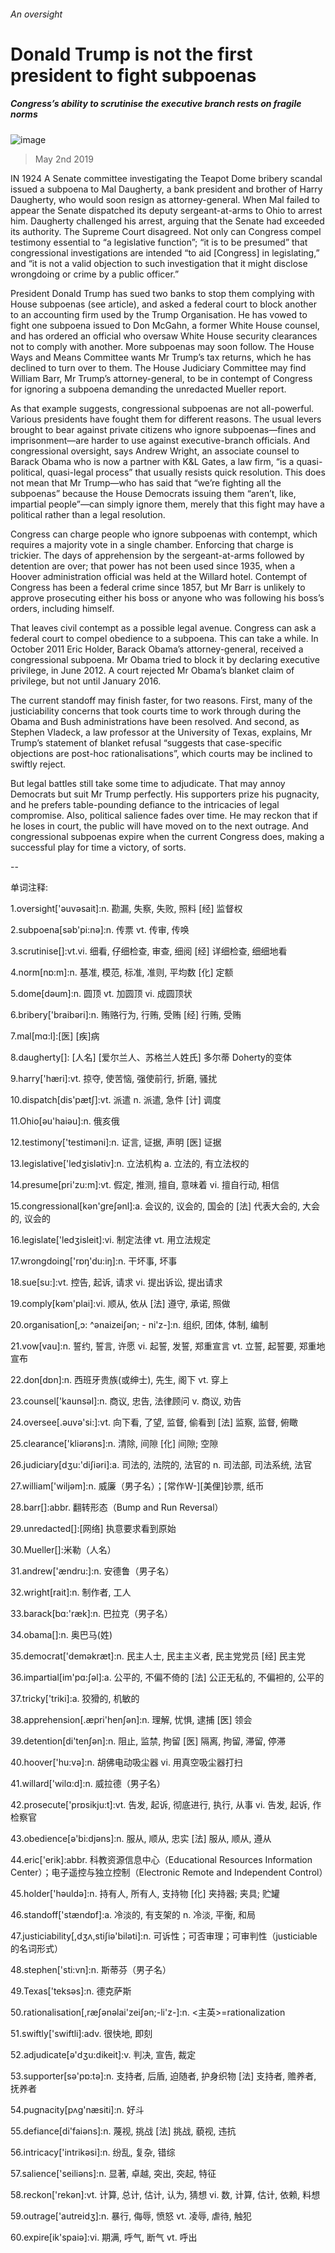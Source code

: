 ###### An oversight
# Donald Trump is not the first president to fight subpoenas 
##### Congress’s ability to scrutinise the executive branch rests on fragile norms 
![image](images/20190504_usp001_0.jpg) 
> May 2nd 2019 
IN 1924 A Senate committee investigating the Teapot Dome bribery scandal issued a subpoena to Mal Daugherty, a bank president and brother of Harry Daugherty, who would soon resign as attorney-general. When Mal failed to appear the Senate dispatched its deputy sergeant-at-arms to Ohio to arrest him. Daugherty challenged his arrest, arguing that the Senate had exceeded its authority. The Supreme Court disagreed. Not only can Congress compel testimony essential to “a legislative function”; “it is to be presumed” that congressional investigations are intended “to aid [Congress] in legislating,” and “it is not a valid objection to such investigation that it might disclose wrongdoing or crime by a public officer.” 
President Donald Trump has sued two banks to stop them complying with House subpoenas (see article), and asked a federal court to block another to an accounting firm used by the Trump Organisation. He has vowed to fight one subpoena issued to Don McGahn, a former White House counsel, and has ordered an official who oversaw White House security clearances not to comply with another. More subpoenas may soon follow. The House Ways and Means Committee wants Mr Trump’s tax returns, which he has declined to turn over to them. The House Judiciary Committee may find William Barr, Mr Trump’s attorney-general, to be in contempt of Congress for ignoring a subpoena demanding the unredacted Mueller report. 
As that example suggests, congressional subpoenas are not all-powerful. Various presidents have fought them for different reasons. The usual levers brought to bear against private citizens who ignore subpoenas—fines and imprisonment—are harder to use against executive-branch officials. And congressional oversight, says Andrew Wright, an associate counsel to Barack Obama who is now a partner with K&L Gates, a law firm, “is a quasi-political, quasi-legal process” that usually resists quick resolution. This does not mean that Mr Trump—who has said that “we’re fighting all the subpoenas” because the House Democrats issuing them “aren’t, like, impartial people”—can simply ignore them, merely that this fight may have a political rather than a legal resolution. 
Congress can charge people who ignore subpoenas with contempt, which requires a majority vote in a single chamber. Enforcing that charge is trickier. The days of apprehension by the sergeant-at-arms followed by detention are over; that power has not been used since 1935, when a Hoover administration official was held at the Willard hotel. Contempt of Congress has been a federal crime since 1857, but Mr Barr is unlikely to approve prosecuting either his boss or anyone who was following his boss’s orders, including himself. 
That leaves civil contempt as a possible legal avenue. Congress can ask a federal court to compel obedience to a subpoena. This can take a while. In October 2011 Eric Holder, Barack Obama’s attorney-general, received a congressional subpoena. Mr Obama tried to block it by declaring executive privilege, in June 2012. A court rejected Mr Obama’s blanket claim of privilege, but not until January 2016. 
The current standoff may finish faster, for two reasons. First, many of the justiciability concerns that took courts time to work through during the Obama and Bush administrations have been resolved. And second, as Stephen Vladeck, a law professor at the University of Texas, explains, Mr Trump’s statement of blanket refusal “suggests that case-specific objections are post-hoc rationalisations”, which courts may be inclined to swiftly reject. 
But legal battles still take some time to adjudicate. That may annoy Democrats but suit Mr Trump perfectly. His supporters prize his pugnacity, and he prefers table-pounding defiance to the intricacies of legal compromise. Also, political salience fades over time. He may reckon that if he loses in court, the public will have moved on to the next outrage. And congressional subpoenas expire when the current Congress does, making a successful play for time a victory, of sorts. 
-- 
 单词注释:
1.oversight['әuvәsait]:n. 勘漏, 失察, 失败, 照料 [经] 监督权 
2.subpoena[sәb'pi:nә]:n. 传票 vt. 传审, 传唤 
3.scrutinise[]:vt.vi. 细看, 仔细检查, 审查, 细阅 [经] 详细检查, 细细地看 
4.norm[nɒ:m]:n. 基准, 模范, 标准, 准则, 平均数 [化] 定额 
5.dome[dәum]:n. 圆顶 vt. 加圆顶 vi. 成圆顶状 
6.bribery['braibәri]:n. 贿赂行为, 行贿, 受贿 [经] 行贿, 受贿 
7.mal[mɑ:l]:[医] [疾]病 
8.daugherty[]: [人名] [爱尔兰人、苏格兰人姓氏] 多尔蒂 Doherty的变体 
9.harry['hæri]:vt. 掠夺, 使苦恼, 强使前行, 折磨, 骚扰 
10.dispatch[dis'pætʃ]:vt. 派遣 n. 派遣, 急件 [计] 调度 
11.Ohio[әu'haiәu]:n. 俄亥俄 
12.testimony['testimәni]:n. 证言, 证据, 声明 [医] 证据 
13.legislative['ledʒislәtiv]:n. 立法机构 a. 立法的, 有立法权的 
14.presume[pri'zu:m]:vt. 假定, 推测, 擅自, 意味着 vi. 擅自行动, 相信 
15.congressional[kәn'greʃәnl]:a. 会议的, 议会的, 国会的 [法] 代表大会的, 大会的, 议会的 
16.legislate['ledʒisleit]:vi. 制定法律 vt. 用立法规定 
17.wrongdoing['rɒŋ'du:iŋ]:n. 干坏事, 坏事 
18.sue[su:]:vt. 控告, 起诉, 请求 vi. 提出诉讼, 提出请求 
19.comply[kәm'plai]:vi. 顺从, 依从 [法] 遵守, 承诺, 照做 
20.organisation[,ɔ: ^әnaizeiʃən; - ni'z-]:n. 组织, 团体, 体制, 编制 
21.vow[vau]:n. 誓约, 誓言, 许愿 vi. 起誓, 发誓, 郑重宣言 vt. 立誓, 起誓要, 郑重地宣布 
22.don[dɒn]:n. 西班牙贵族(或绅士), 先生, 阁下 vt. 穿上 
23.counsel['kaunsәl]:n. 商议, 忠告, 法律顾问 v. 商议, 劝告 
24.oversee[.әuvә'si:]:vt. 向下看, 了望, 监督, 偷看到 [法] 监察, 监督, 俯瞰 
25.clearance['kliәrәns]:n. 清除, 间隙 [化] 间隙; 空隙 
26.judiciary[dʒu:'diʃiәri]:a. 司法的, 法院的, 法官的 n. 司法部, 司法系统, 法官 
27.william['wiljәm]:n. 威廉（男子名）；[常作W-][美俚]钞票, 纸币 
28.barr[]:abbr. 翻转形态（Bump and Run Reversal） 
29.unredacted[]:[网络] 执意要求看到原始 
30.Mueller[]:米勒（人名） 
31.andrew['ændru:]:n. 安德鲁（男子名） 
32.wright[rait]:n. 制作者, 工人 
33.barack[bɑ:'ræk]:n. 巴拉克（男子名） 
34.obama[]:n. 奥巴马(姓) 
35.democrat['demәkræt]:n. 民主人士, 民主主义者, 民主党党员 [经] 民主党 
36.impartial[im'pɑ:ʃәl]:a. 公平的, 不偏不倚的 [法] 公正无私的, 不偏袒的, 公平的 
37.tricky['triki]:a. 狡猾的, 机敏的 
38.apprehension[.æpri'henʃәn]:n. 理解, 忧惧, 逮捕 [医] 领会 
39.detention[di'tenʃәn]:n. 阻止, 监禁, 拘留 [医] 隔离, 拘留, 滞留, 停滞 
40.hoover['hu:vә]:n. 胡佛电动吸尘器 vi. 用真空吸尘器打扫 
41.willard['wilɑ:d]:n. 威拉德（男子名） 
42.prosecute['prɒsikju:t]:vt. 告发, 起诉, 彻底进行, 执行, 从事 vi. 告发, 起诉, 作检察官 
43.obedience[ә'bi:djәns]:n. 服从, 顺从, 忠实 [法] 服从, 顺从, 遵从 
44.eric['erik]:abbr. 科教资源信息中心（Educational Resources Information Center）；电子遥控与独立控制（Electronic Remote and Independent Control） 
45.holder['hәuldә]:n. 持有人, 所有人, 支持物 [化] 夹持器; 夹具; 贮罐 
46.standoff['stændɒf]:a. 冷淡的, 有支架的 n. 冷淡, 平衡, 和局 
47.justiciability[,dʒʌ,stiʃiə'biləti]:n. 可诉性；可否审理；可审判性（justiciable的名词形式） 
48.stephen['sti:vn]:n. 斯蒂芬（男子名） 
49.Texas['teksәs]:n. 德克萨斯 
50.rationalisation[,ræʃәnәlai'zeiʃәn;-li'z-]:n. <主英>=rationalization 
51.swiftly['swiftli]:adv. 很快地, 即刻 
52.adjudicate[ә'dʒu:dikeit]:v. 判决, 宣告, 裁定 
53.supporter[sә'pɒ:tә]:n. 支持者, 后盾, 迫随者, 护身织物 [法] 支持者, 赡养者, 抚养者 
54.pugnacity[pʌg'næsiti]:n. 好斗 
55.defiance[di'faiәns]:n. 蔑视, 挑战 [法] 挑战, 藐视, 违抗 
56.intricacy['intrikәsi]:n. 纷乱, 复杂, 错综 
57.salience['seiliәns]:n. 显著, 卓越, 突出, 突起, 特征 
58.reckon['rekәn]:vt. 计算, 总计, 估计, 认为, 猜想 vi. 数, 计算, 估计, 依赖, 料想 
59.outrage['autreidʒ]:n. 暴行, 侮辱, 愤怒 vt. 凌辱, 虐待, 触犯 
60.expire[ik'spaiә]:vi. 期满, 呼气, 断气 vt. 呼出 
